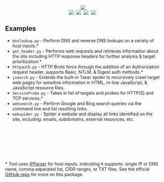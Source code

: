 <p align="center">
  <img src="https://user-images.githubusercontent.com/13889819/89195623-03cfdc80-d577-11ea-8433-e0a4e8e03761.png">
  <br>
  <img src="https://img.shields.io/badge/Python-3.6+-green.svg"/>&nbsp;
  
  <a href="https://github.com/m8r0wn/taser/LICENSE">
  <img src="https://img.shields.io/badge/License-BSD%203--Clause-red.svg"></a>&nbsp;
  
  <a href="https://github.com/m8r0wn/taser/wiki">
  <img src="https://img.shields.io/badge/Documentation-wiki-green.svg"/></a>&nbsp;
   
   <a href="https://www.twitter.com/m8r0wn">
  <img src="https://img.shields.io/badge/Twitter-@m8r0wn-blue.svg"/></a>&nbsp;
</p>

## Examples
* ```dnslookup.py``` - Perform DNS and reverse DNS lookups on a variety of host inputs.\*  
* ```get_header.py``` - Performs web requests and retrieves information about the site including HTTP response headers for further analysis & target prioritization.\*  
* ```httpauth.py``` - HTTP Brute force through the addition of an Authorization request header, supports Basic, NTLM, & Digest auth methods.\*  
* ```jsearch.py``` - Extends the built-in Taser spider to recursively crawl target web pages for sensitive information in HTML, in-line JavaScript, & JavaScript resource files.
* ```ServiceProbe.py``` - Takes in list of targets and probes for HTTP(S) and TCP services.\*
* ```websearch.py``` - Perform Google and Bing search queries via the command line and list resulting links.
* ```webspider.py``` - Spider a website and display all links identified on the site, including: emails, subdomains, external resources, etc.


<br><br><br><br><br>
##
\* Tool uses [IPParser](https://github.com/m8r0wn/ipparser) for host inputs. Indicating it supports: single IP or DNS name, comma separated list, CIDR ranges, or TXT files. See the official [GitHub repo](https://github.com/m8r0wn/ipparser) for more on this package. 
